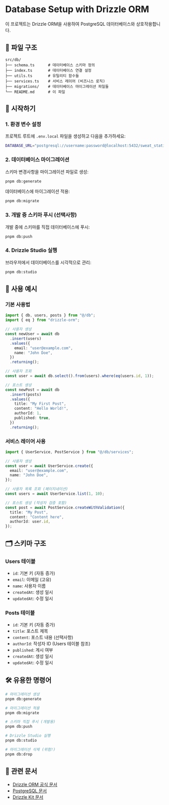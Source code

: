 # Database Setup with Drizzle ORM

이 프로젝트는 Drizzle ORM을 사용하여 PostgreSQL 데이터베이스와 상호작용합니다.

## 📁 파일 구조

```
src/db/
├── schema.ts      # 데이터베이스 스키마 정의
├── index.ts       # 데이터베이스 연결 설정
├── utils.ts       # 유틸리티 함수들
├── services.ts    # 서비스 레이어 (비즈니스 로직)
├── migrations/    # 데이터베이스 마이그레이션 파일들
└── README.md      # 이 파일
```

## 🚀 시작하기

### 1. 환경 변수 설정

프로젝트 루트에 `.env.local` 파일을 생성하고 다음을 추가하세요:

```bash
DATABASE_URL="postgresql://username:password@localhost:5432/sweat_station"
```

### 2. 데이터베이스 마이그레이션

스키마 변경사항을 마이그레이션 파일로 생성:

```bash
pnpm db:generate
```

데이터베이스에 마이그레이션 적용:

```bash
pnpm db:migrate
```

### 3. 개발 중 스키마 푸시 (선택사항)

개발 중에 스키마를 직접 데이터베이스에 푸시:

```bash
pnpm db:push
```

### 4. Drizzle Studio 실행

브라우저에서 데이터베이스를 시각적으로 관리:

```bash
pnpm db:studio
```

## 📝 사용 예시

### 기본 사용법

```typescript
import { db, users, posts } from "@/db";
import { eq } from "drizzle-orm";

// 사용자 생성
const newUser = await db
  .insert(users)
  .values({
    email: "user@example.com",
    name: "John Doe",
  })
  .returning();

// 사용자 조회
const user = await db.select().from(users).where(eq(users.id, 1));

// 포스트 생성
const newPost = await db
  .insert(posts)
  .values({
    title: "My First Post",
    content: "Hello World!",
    authorId: 1,
    published: true,
  })
  .returning();
```

### 서비스 레이어 사용

```typescript
import { UserService, PostService } from "@/db/services";

// 사용자 생성
const user = await UserService.create({
  email: "user@example.com",
  name: "John Doe",
});

// 사용자 목록 조회 (페이지네이션)
const users = await UserService.list(1, 10);

// 포스트 생성 (작성자 검증 포함)
const post = await PostService.createWithValidation({
  title: "My Post",
  content: "Content here",
  authorId: user.id,
});
```

## 🗂️ 스키마 구조

### Users 테이블

- `id`: 기본 키 (자동 증가)
- `email`: 이메일 (고유)
- `name`: 사용자 이름
- `createdAt`: 생성 일시
- `updatedAt`: 수정 일시

### Posts 테이블

- `id`: 기본 키 (자동 증가)
- `title`: 포스트 제목
- `content`: 포스트 내용 (선택사항)
- `authorId`: 작성자 ID (Users 테이블 참조)
- `published`: 게시 여부
- `createdAt`: 생성 일시
- `updatedAt`: 수정 일시

## 🛠️ 유용한 명령어

```bash
# 마이그레이션 생성
pnpm db:generate

# 마이그레이션 적용
pnpm db:migrate

# 스키마 직접 푸시 (개발용)
pnpm db:push

# Drizzle Studio 실행
pnpm db:studio

# 마이그레이션 삭제 (위험!)
pnpm db:drop
```

## 🔗 관련 문서

- [Drizzle ORM 공식 문서](https://orm.drizzle.team/)
- [PostgreSQL 문서](https://www.postgresql.org/docs/)
- [Drizzle Kit 문서](https://orm.drizzle.team/kit-docs/overview)
